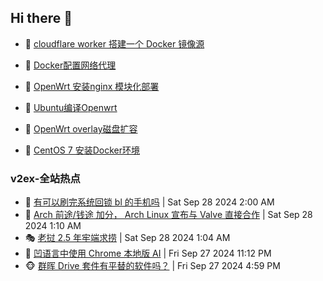## Hi there 👋

<!--
**dkyg666/dkyg666** is a ✨ _special_ ✨ repository because its `README.md` (this file) appears on your GitHub profile.

Here are some ideas to get you started:

- 🔭 I’m currently working on ...
- 🌱 I’m currently learning ...
- 👯 I’m looking to collaborate on ...
- 🤔 I’m looking for help with ...
- 💬 Ask me about ...
- 📫 How to reach me: ...
- 😄 Pronouns: ...
- ⚡ Fun fact: ...
-->

<!-- BLOG-POST-LIST:START -->
- 🦩 [cloudflare worker 搭建一个 Docker 镜像源](http://blog.1996099.xyz/archives/cloudflare-worker-da-jian-yi-ge-docker-jing-xiang-zhan) 

- 🚦 [Docker配置网络代理](http://blog.1996099.xyz/archives/dockerpei-zhi-wang-luo-dai-li) 

- 🫶 [OpenWrt 安装nginx 模块化部署](http://blog.1996099.xyz/archives/openwrt-an-zhuang-nginx-mo-kuai-hua-bu-shu) 

- 🦄 [Ubuntu编译Openwrt](http://blog.1996099.xyz/archives/ubuntuzi-bian-yi-openwrt) 

- 🐻 [OpenWrt overlay磁盘扩容](http://blog.1996099.xyz/archives/openwrt-overlay) 

- 🤖 [CentOS 7 安装Docker环境](http://blog.1996099.xyz/archives/centos-docker) 
<!-- BLOG-POST-LIST:END -->

### v2ex-全站热点
<!-- v2ex:START -->
- 🥸 [有可以刷完系统回锁 bl 的手机吗](https://www.v2ex.com/t/1076487#reply3) | Sat Sep 28 2024 2:00 AM
- 🤗 [Arch 前途/钱途 加分， Arch Linux 宣布与 Valve 直接合作](https://www.v2ex.com/t/1076475#reply5) | Sat Sep 28 2024 1:10 AM
- 🎭 [老挝 2.5 年牢端求捞](https://www.v2ex.com/t/1076473#reply23) | Sat Sep 28 2024 1:04 AM
- 🥷 [凹语言中使用 Chrome 本地版 AI](https://www.v2ex.com/t/1076469#reply0) | Fri Sep 27 2024 11:12 PM
- 🐵 [群晖 Drive 套件有平替的软件吗？](https://www.v2ex.com/t/1076461#reply12) | Fri Sep 27 2024 4:59 PM<!-- v2ex:END -->

